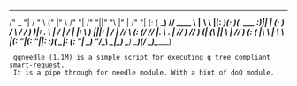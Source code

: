    _______     ______    _____  ___    _______   _______  ________   ___       _______
  /" _   "|   /    " \  (\"   \|"  \  /"     "| /"     "||"      "\ |"  |     /"     "|
 (: ( \___)  // ____  \ |.\\   \    |(: ______)(: ______)(.  ___  :)||  |    (: ______)
  \/ \      /  /    )  )|: \.   \\  | \/    |   \/    |  |: \   ) |||:  |     \/    |
  //  \ ___(: (____/ // |.  \    \. | // ___)_  // ___)_ (| (___\ || \  |___  // ___)_
 (:   _(  _|\         \ |    \    \ |(:      "|(:      "||:       :)( \_|:  \(:      "|
  \_______)  \"____/\__\ \___|\____\) \_______) \_______)(________/  \_______)\_______)

     gqneedle (1.1M) is a simple script for executing q_tree compliant smart-request.
     It is a pipe through for needle module. With a hint of doQ module.